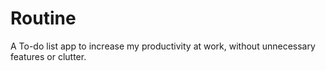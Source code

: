 # Routine

A To-do list app to increase my productivity at work, without unnecessary features or clutter.
